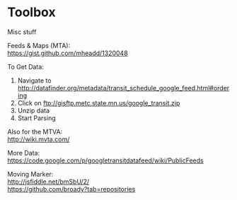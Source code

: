 Toolbox
=======

Misc stuff


Feeds & Maps (MTA):  
https://gist.github.com/mheadd/1320048  

To Get Data:  
1. Navigate to http://datafinder.org/metadata/transit_schedule_google_feed.html#ordering  
2. Click on ftp://gisftp.metc.state.mn.us/google_transit.zip  
3. Unzip data  
4. Start Parsing  

Also for the MTVA:  
http://wiki.mvta.com/

More Data:  
https://code.google.com/p/googletransitdatafeed/wiki/PublicFeeds  

Moving Marker:  
http://jsfiddle.net/bmSbU/2/  
https://github.com/broady?tab=repositories  
